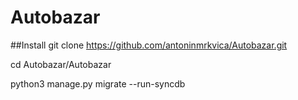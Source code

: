 # Autobazar

##Install
git clone https://github.com/antoninmrkvica/Autobazar.git

cd Autobazar/Autobazar

python3 manage.py migrate --run-syncdb
